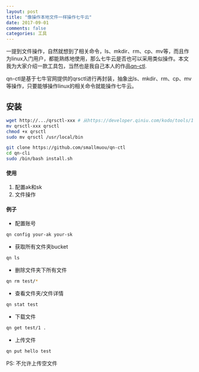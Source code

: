 ```yaml
---
layout: post
title: "像操作本地文件一样操作七牛云"
date: 2017-09-01
comments: false
categories: 工具
---
```


一提到文件操作，自然就想到了相关命令，ls、mkdir、rm、cp、mv等，而且作为linux入门用户，都能熟练地使用，那么七牛云是否也可以采用类似操作。本文我为大家介绍一款工具包，当然也是我自己本人的作品[qn-ctl](https://github.com/smallmuou/qn-ctl).

<asciinema-player src="http://ovjgvf1tp.bkt.clouddn.com/qn-ctl.json" autoplay preload loop></asciinema-player>

qn-ctl是基于七牛官网提供的qrsctl进行再封装，抽象出ls、mkdir、rm、cp、mv等操作，只要能够操作linux的相关命令就能操作七牛云。

## 安装

```bash
wget http://.../qrsctl-xxx # 从https://developer.qiniu.com/kodo/tools/1300/qrsctl下载系统对应的二进制文件
mv qrsctl-xxx qrsctl
chmod +x qrsctl
sudo mv qrsctl /usr/local/bin

git clone https://github.com/smallmuou/qn-ctl
cd qn-cli
sudo /bin/bash install.sh
```

#### 使用

1. 配置ak和sk
2. 文件操作

#### 例子

* 配置账号

```bash
qn config your-ak your-sk
```

* 获取所有文件夹bucket

```bash
qn ls
```

* 删除文件夹下所有文件

```bash
qn rm test/*
```

* 查看文件夹/文件详情

```bash
qn stat test
```

* 下载文件

```bash
qn get test/1 .
```

* 上传文件

```bash
qn put hello test
```
PS: 不允许上传空文件